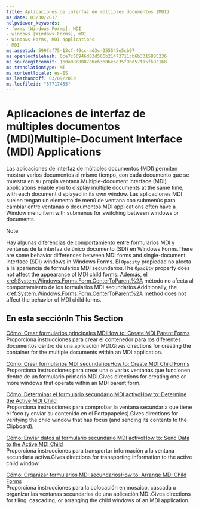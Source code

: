 ```yaml
---
title: Aplicaciones de interfaz de múltiples documentos (MDI)
ms.date: 03/30/2017
helpviewer_keywords:
- forms [Windows Forms], MDI
- windows [Windows Forms], mDI
- Windows Forms, MDI applications
- MDI
ms.assetid: 599faf75-13cf-49cc-ad3c-255545e5cb97
ms.openlocfilehash: 0ce7c66946d03d566b21473711cb6b3315885236
ms.sourcegitcommit: 160a88c8087b0e63606e6e35f9bd57fa5f69c168
ms.translationtype: MT
ms.contentlocale: es-ES
ms.lasthandoff: 03/09/2019
ms.locfileid: "57717455"
---
```

# <a name="multiple-document-interface-mdi-applications"></a><span data-ttu-id="72b46-102">Aplicaciones de interfaz de múltiples documentos (MDI)</span><span class="sxs-lookup"><span data-stu-id="72b46-102">Multiple-Document Interface (MDI) Applications</span></span>
<span data-ttu-id="72b46-103">Las aplicaciones de interfaz de múltiples documentos (MDI) permiten mostrar varios documentos al mismo tiempo, con cada documento que se muestra en su propia ventana.</span><span class="sxs-lookup"><span data-stu-id="72b46-103">Multiple-document interface (MDI) applications enable you to display multiple documents at the same time, with each document displayed in its own window.</span></span> <span data-ttu-id="72b46-104">Las aplicaciones MDI suelen tengan un elemento de menú de ventana con submenús para cambiar entre ventanas o documentos.</span><span class="sxs-lookup"><span data-stu-id="72b46-104">MDI applications often have a Window menu item with submenus for switching between windows or documents.</span></span>  
  
> [!NOTE]
>  <span data-ttu-id="72b46-105">Hay algunas diferencias de comportamiento entre formularios MDI y ventanas de la interfaz de único documento (SDI) en Windows Forms.</span><span class="sxs-lookup"><span data-stu-id="72b46-105">There are some behavior differences between MDI forms and single-document interface (SDI) windows in Windows Forms.</span></span> <span data-ttu-id="72b46-106">El `Opacity` propiedad no afecta a la apariencia de formularios MDI secundarios.</span><span class="sxs-lookup"><span data-stu-id="72b46-106">The `Opacity` property does not affect the appearance of MDI child forms.</span></span> <span data-ttu-id="72b46-107">Además, el <xref:System.Windows.Forms.Form.CenterToParent%2A> método no afecta al comportamiento de los formularios MDI secundarios.</span><span class="sxs-lookup"><span data-stu-id="72b46-107">Additionally, the <xref:System.Windows.Forms.Form.CenterToParent%2A> method does not affect the behavior of MDI child forms.</span></span>  
  
## <a name="in-this-section"></a><span data-ttu-id="72b46-108">En esta sección</span><span class="sxs-lookup"><span data-stu-id="72b46-108">In This Section</span></span>  
 [<span data-ttu-id="72b46-109">Cómo: Crear formularios principales MDI</span><span class="sxs-lookup"><span data-stu-id="72b46-109">How to: Create MDI Parent Forms</span></span>](how-to-create-mdi-parent-forms.md)  
 <span data-ttu-id="72b46-110">Proporciona instrucciones para crear el contenedor para los diferentes documentos dentro de una aplicación MDI.</span><span class="sxs-lookup"><span data-stu-id="72b46-110">Gives directions for creating the container for the multiple documents within an MDI application.</span></span>  
  
 [<span data-ttu-id="72b46-111">Cómo: Crear formularios MDI secundarios</span><span class="sxs-lookup"><span data-stu-id="72b46-111">How to: Create MDI Child Forms</span></span>](how-to-create-mdi-child-forms.md)  
 <span data-ttu-id="72b46-112">Proporciona instrucciones para crear una o varias ventanas que funcionen dentro de un formulario primario MDI.</span><span class="sxs-lookup"><span data-stu-id="72b46-112">Gives directions for creating one or more windows that operate within an MDI parent form.</span></span>  
  
 [<span data-ttu-id="72b46-113">Cómo: Determinar el formulario secundario MDI activo</span><span class="sxs-lookup"><span data-stu-id="72b46-113">How to: Determine the Active MDI Child</span></span>](how-to-determine-the-active-mdi-child.md)  
 <span data-ttu-id="72b46-114">Proporciona instrucciones para comprobar la ventana secundaria que tiene el foco (y enviar su contenido en el Portapapeles).</span><span class="sxs-lookup"><span data-stu-id="72b46-114">Gives directions for verifying the child window that has focus (and sending its contents to the Clipboard).</span></span>  
  
 [<span data-ttu-id="72b46-115">Cómo: Enviar datos al formulario secundario MDI activo</span><span class="sxs-lookup"><span data-stu-id="72b46-115">How to: Send Data to the Active MDI Child</span></span>](how-to-send-data-to-the-active-mdi-child.md)  
 <span data-ttu-id="72b46-116">Proporciona instrucciones para transportar información a la ventana secundaria activa.</span><span class="sxs-lookup"><span data-stu-id="72b46-116">Gives directions for transporting information to the active child window.</span></span>  
  
 [<span data-ttu-id="72b46-117">Cómo: Organizar formularios MDI secundarios</span><span class="sxs-lookup"><span data-stu-id="72b46-117">How to: Arrange MDI Child Forms</span></span>](how-to-arrange-mdi-child-forms.md)  
 <span data-ttu-id="72b46-118">Proporciona instrucciones para la colocación en mosaico, cascada u organizar las ventanas secundarias de una aplicación MDI.</span><span class="sxs-lookup"><span data-stu-id="72b46-118">Gives directions for tiling, cascading, or arranging the child windows of an MDI application.</span></span>
